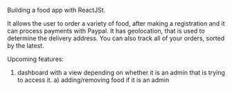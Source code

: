 Building a food app with ReactJSt.

It allows the user to order a variety of food, after making a registration and it can process payments with Paypal. It has geolocation, that is used to determine the delivery address. 
You can also track all of your orders, sorted by the latest.

Upcoming features:
1. dashboard with a view depending on whether it is an admin that is trying to access it.
a) adding/removing food if it is an admin
